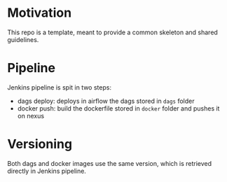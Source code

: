 # Motivation

This repo is a template, meant to provide a common skeleton and shared guidelines.

# Pipeline

Jenkins pipeline is spit in two steps:
- dags deploy: deploys in airflow the dags stored in `dags` folder
- docker push: build the dockerfile stored in `docker` folder and pushes it on nexus

# Versioning

Both dags and docker images use the same version, which is retrieved directly in Jenkins pipeline.